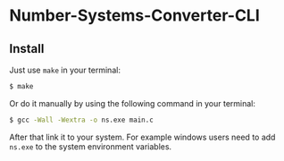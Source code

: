 # Number-Systems-Converter-CLI

## Install
Just use ``make`` in your terminal:
````bash
$ make
````

Or do it manually by using the following command in your terminal:
````bash
$ gcc -Wall -Wextra -o ns.exe main.c
````
After that link it to your system. For example windows users need to add ``ns.exe`` to the system environment variables.